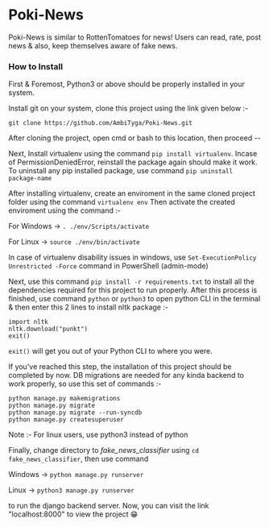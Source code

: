 # Poki-News
Poki-News is similar to RottenTomatoes for news!
Users can read, rate, post news & also, keep themselves aware of fake news.
### How to Install
First & Foremost, 
Python3 or above should be properly installed in your system.

Install git on your system, clone this project using the link given below :-
```
git clone https://github.com/AmbiTyga/Poki-News.git
```

After cloning the project, open cmd or bash to this location, then proceed --

Next, Install virtualenv using the command ```pip install virtualenv```.
Incase of PermissionDeniedError, reinstall the package again should make it work.
To uninstall any pip installed package, use command ```pip uninstall package-name```

After installing virtualenv, create an enviroment in the same cloned project folder using the command ```virtualenv env```
Then activate the created enviroment using the command :-

For Windows ->
```. ./env/Scripts/activate```

For Linux ->
```source ./env/bin/activate```

In case of virtualenv disability issues in windows, use ```Set-ExecutionPolicy Unrestricted -Force``` command in PowerShell (admin-mode)

Next, use this command ```pip install -r requirements.txt``` to install all the dependencies required for this project to run properly.
After this process is finished, use command ```python``` or ```python3``` to open python CLI in the terminal & then enter this 2 lines to install nltk package :-
```
import nltk
nltk.download("punkt")
exit()
```
```exit()``` will get you out of your Python CLI to where you were.

If you've reached this step, the installation of this project should be completed by now.
DB migrations are needed for any kinda backend to work properly, so use this set of commands :- 
```
python manage.py makemigrations
python manage.py migrate
python manage.py migrate --run-syncdb
python manage.py createsuperuser
```
Note :- For linux users, use python3 instead of python

Finally, change directory to *fake_news_classifier* using ```cd fake_news_classifier```, then use command 

Windows -> 
```python manage.py runserver```

Linux -> 
```python3 manage.py runserver```

to run the django backend server. Now, you can visit the link "localhost:8000" to view the project :grin:
